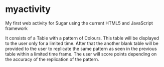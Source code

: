 myactivity
==========

My first web activity for Sugar using the current HTML5 and JavaScript framework


It consists of a Table with a pattern of Colours.
This table will be displayed to the user only for a limited time.
After that the another blank table will be provided to the user to replicate the same pattern as seen in the previous table within a limited time frame.
The user will score points depending on the accuracy of the replication of the pattern.
